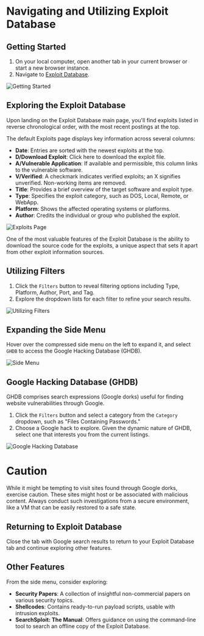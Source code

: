 # Navigating and Utilizing Exploit Database

## Getting Started

1. On your local computer, open another tab in your current browser or start a new browser instance.
2. Navigate to [Exploit Database](https://www.exploit-db.com/).

![Getting Started](https://github.com/TheCyberVault/Threat-Intelligence-Sources/assets/141572056/3a1084fa-700c-4ae2-80f7-a4e38d9d4014)


## Exploring the Exploit Database

Upon landing on the Exploit Database main page, you'll find exploits listed in reverse chronological order, with the most recent postings at the top.

The default Exploits page displays key information across several columns:

- **Date**: Entries are sorted with the newest exploits at the top.
- **D/Download Exploit**: Click here to download the exploit file.
- **A/Vulnerable Application**: If available and permissible, this column links to the vulnerable software.
- **V/Verified**: A checkmark indicates verified exploits; an X signifies unverified. Non-working items are removed.
- **Title**: Provides a brief overview of the target software and exploit type.
- **Type**: Specifies the exploit category, such as DOS, Local, Remote, or WebApp.
- **Platform**: Shows the affected operating systems or platforms.
- **Author**: Credits the individual or group who published the exploit.

![Exploits Page](https://github.com/TheCyberVault/Threat-Intelligence-Sources/assets/141572056/eeeda65f-80c5-44d8-bdc6-41275af5198e)


One of the most valuable features of the Exploit Database is the ability to download the source code for the exploits, a unique aspect that sets it apart from other exploit information sources.

## Utilizing Filters

1. Click the `Filters` button to reveal filtering options including Type, Platform, Author, Port, and Tag.
2. Explore the dropdown lists for each filter to refine your search results.

![Utilizing Filters](https://github.com/TheCyberVault/Threat-Intelligence-Sources/assets/141572056/b6362e09-9603-4ee5-a06b-7c86318f1d42)


## Expanding the Side Menu

Hover over the compressed side menu on the left to expand it, and select `GHDB` to access the Google Hacking Database (GHDB).

![Side Menu](https://github.com/TheCyberVault/Threat-Intelligence-Sources/assets/141572056/d12d8b87-9da3-434d-aef2-f61c4051bc3b)


## Google Hacking Database (GHDB)

GHDB comprises search expressions (Google dorks) useful for finding website vulnerabilities through Google.

1. Click the `Filters` button and select a category from the `Category` dropdown, such as "Files Containing Passwords."
2. Choose a Google hack to explore. Given the dynamic nature of GHDB, select one that interests you from the current listings.

![Google Hacking Database](https://github.com/TheCyberVault/Threat-Intelligence-Sources/assets/141572056/fa0dd757-1117-4e60-a66a-d873443cb074)


# Caution

While it might be tempting to visit sites found through Google dorks, exercise caution. These sites might host or be associated with malicious content. Always conduct such investigations from a secure environment, like a VM that can be easily restored to a safe state.

## Returning to Exploit Database

Close the tab with Google search results to return to your Exploit Database tab and continue exploring other features.

## Other Features

From the side menu, consider exploring:

- **Security Papers**: A collection of insightful non-commercial papers on various security topics.
- **Shellcodes**: Contains ready-to-run payload scripts, usable with intrusion exploits.
- **SearchSploit: The Manual**: Offers guidance on using the command-line tool to search an offline copy of the Exploit Database.
